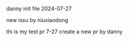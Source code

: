 danny init file
2024-07-27

new issu by niuxiaodong

thi is my test pr 
7-27
create a new pr by danny
